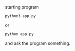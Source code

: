 starting program
```shell
python3 app.py
```
or
```shell
python app.py
```
and ask the program something.

